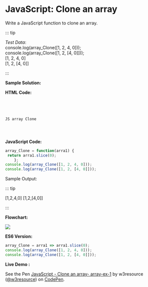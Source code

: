 # JavaScript: Clone an array

Write a JavaScript function to clone an array.

::: tip

_Test Data_:  
console.log(array_Clone(\[1, 2, 4, 0\]));  
console.log(array_Clone(\[1, 2, \[4, 0\]\]));  
\[1, 2, 4, 0\]  
\[1, 2, \[4, 0\]\]

:::

**Sample Solution:**

**HTML Code:**

```html




JS array Clone





```

**JavaScript Code:**

```javascript
array_Clone = function(arra1) {
 return arra1.slice(0);
    };
console.log(array_Clone([1, 2, 4, 0]));
console.log(array_Clone([1, 2, [4, 0]]));

```

Sample Output:

::: tip

\[1,2,4,0\]
\[1,2,\[4,0\]\]

:::

**Flowchart:**

![](https://www.w3resource.com/w3r_images/javascript-array-exercise-2.png)  

**ES6 Version:**

```javascript
array_Clone = arra1 => arra1.slice(0);
console.log(array_Clone([1, 2, 4, 0]));
console.log(array_Clone([1, 2, [4, 0]])); 

```

**Live Demo :**

<section class="expand-codepen"><p data-height="380" data-theme-id="dark" data-slug-hash="NadKKr" data-default-tab="js,result" data-user="w3resource" data-embed-version="2" data-pen-title="JavaScript - Clone an array- array-ex-1" data-editable="true" class="codepen">See the Pen <a href="https://codepen.io/w3resource/pen/NadKKr/">JavaScript - Clone an array- array-ex-1</a> by w3resource (<a href="https://codepen.io/w3resource">@w3resource</a>) on <a href="https://codepen.io">CodePen</a>.</p><codepen></codepen></section>